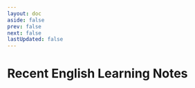 ```yaml
---
layout: doc
aside: false
prev: false
next: false
lastUpdated: false
---
```


# Recent English Learning Notes
<category/>